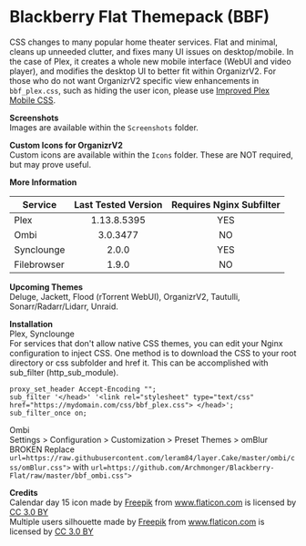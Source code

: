 # Blackberry Flat Themepack (BBF)
CSS changes to many popular home theater services. Flat and minimal, cleans up unneeded clutter, and fixes many UI issues on desktop/mobile. In the case of Plex, it creates a whole new mobile interface (WebUI and video player), and modifies the desktop UI to better fit within OrganizrV2. For those who do not want OrganizrV2 specific view enhancements in `bbf_plex.css`, such as hiding the user icon, please use [Improved Plex Mobile CSS](https://github.com/Archmonger/Improved-Plex-Mobile-CSS).

**Screenshots**<br/>
Images are available within the `Screenshots` folder.

**Custom Icons for OrganizrV2**<br/>
Custom icons are available within the `Icons` folder. These are NOT required, but may prove useful.

**More Information**

| Service | Last Tested Version | Requires Nginx Subfilter |
| ------------- | :-------------: | :-------------: |
| Plex | 1.13.8.5395 | YES |
| Ombi | 3.0.3477 | NO |
| Synclounge | 2.0.0 | YES |
| Filebrowser | 1.9.0  | NO |

**Upcoming Themes**<br/>
Deluge, Jackett, Flood (rTorrent WebUI), OrganizrV2, Tautulli, Sonarr/Radarr/Lidarr, Unraid.

**Installation**<br/>
Plex, Synclounge<br/>
For services that don't allow native CSS themes, you can edit your Nginx configuration to inject CSS. One method is to download the CSS to your root directory or css subfolder and href it. This can be accomplished with sub_filter (http_sub_module). 
```
proxy_set_header Accept-Encoding "";
sub_filter '</head>' '<link rel="stylesheet" type="text/css" href="https://mydomain.com/css/bbf_plex.css"> </head>';
sub_filter_once on;
```
Ombi<br/>
Settings > Configuration > Customization > Preset Themes > omBlur BROKEN
Replace `url=https://raw.githubusercontent.com/leram84/layer.Cake/master/ombi/css/omBlur.css">`
with `url=https://github.com/Archmonger/Blackberry-Flat/raw/master/bbf_ombi.css">`

**Credits**<br/>
Calendar day 15 icon made by [Freepik](https://www.flaticon.com/authors/freepik) from www.flaticon.com is licensed by [CC 3.0 BY](https://creativecommons.org/licenses/by/3.0/)
<br/>Multiple users silhouette made by [Freepik](https://www.flaticon.com/authors/freepik) from www.flaticon.com is licensed by [CC 3.0 BY](https://creativecommons.org/licenses/by/3.0/)

